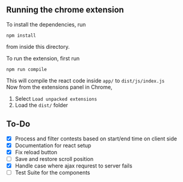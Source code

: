 ## Running the chrome extension
To install the dependencies, run
``` 
npm install 
```
from inside this directory.  
  
To run the extension, first run
```
npm run compile
```
This will compile the react code inside `app/` to `dist/js/index.js`  
Now from the extensions panel in Chrome,
 1. Select `Load unpacked extensions`
 2. Load the `dist/` folder


## To-Do
 - [x] Process and filter contests based on start/end time on client side
 - [x] Documentation for react setup
 - [x] Fix reload button
 - [ ] Save and restore scroll position
 - [x] Handle case where ajax requrest to server fails
 - [ ] Test Suite for the components
